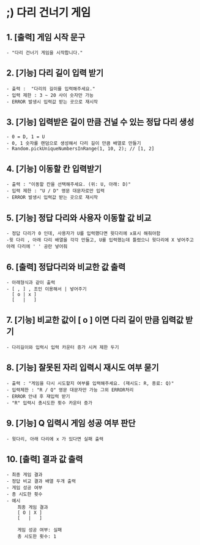 # ;) 다리 건너기 게임
## 1. [출력] 게임 시작 문구
    - "다리 건너기 게임을 시작합니다."
## 2. [기능] 다리 길이 입력 받기
    - 출력 :  "다리의 길이를 입력해주세요."
    - 입력 제한 : 3 ~ 20 사이 숫자만 가능
    - ERROR 발생시 입력값 받는 곳으로 재시작
## 3. [기능] 입력받은 길이 만큼 건널 수 있는 정답 다리 생성
    - 0 = D, 1 = U
    - 0, 1 숫자를 랜덤으로 생성해서 다리 길이 만큼 배열로 만들기
    - Random.pickUniqueNumbersInRange(1, 10, 2); // [1, 2]
## 4. [기능] 이동할 칸 입력받기
    - 출력 : "이동할 칸을 선택해주세요. (위: U, 아래: D)"
    - 입력 제한 : "U / D" 영문 대문자로만 입력 
    - ERROR 발생시 입력값 받는 곳으로 재시작
## 5. [기능] 정답 다리와 사용자 이동할 값 비교
    - 정답 다리가 0 인데, 사용자가 U를 입력했다면 윗다리에 x표시 해줘야함 
    -윗 다리 , 아래 다리 배열을 각각 만들고, U를 입력했는데 틀렸으니 윗다리에 X 넣어주고 아래 다리에 ' ' 공란 넣어줘
## 6. [출력] 정답다리와 비교한 값 출력
    - 아래형식과 같이 출력
    - [ , ] , 조인 이용해서 | 넣어주기
      [ o | x ]
      [   |   ]
## 7. [기능] 비교한 값이 [ o ] 이면 다리 길이 만큼 입력값 받기
    - 다리길이와 입력시 입력 카운터 증가 시켜 제한 두기
## 8. [기능] 잘못된 자리 입력시 재시도 여부 묻기
    - 출력 : "게임을 다시 시도할지 여부를 입력해주세요. (재시도: R, 종료: Q)"
    - 입력제한 : "R / Q" 영문 대문자만 가능 그외 ERROR처리
    - ERROR 안내 후 재입력 받기
    - "R" 입력시 총시도한 횟수 카운터 증가
## 9. [기능] Q 입력시 게임 성공 여부 판단
    - 윗다리, 아래 다리에 x 가 있다면 실패 출력
## 10. [출력] 결과 값 출력
    - 최종 게임 결과
    - 정답 비교 결과 배열 두개 출력
    - 게임 성공 여부 
    - 총 시도한 횟수
    - 예시 
        최종 게임 결과
        [ O | X ]
        [   |   ]

        게임 성공 여부: 실패
        총 시도한 횟수: 1

    



